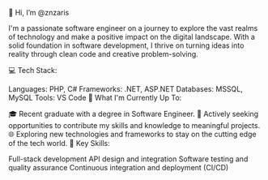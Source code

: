 
👋 Hi, I’m @znzaris

I'm a passionate  software engineer on a journey to explore the vast realms of technology and make a positive impact on the digital landscape. With a solid foundation in software development, I thrive on turning ideas into reality through clean code and creative problem-solving.

💻 Tech Stack:

Languages: PHP, C#
Frameworks: .NET, ASP.NET
Databases: MSSQL, MySQL
Tools: VS Code
🚀 What I'm Currently Up To:

🎓 Recent graduate with a degree in Software Engineer.
💼 Actively seeking opportunities to contribute my skills and knowledge to meaningful projects.
🌐 Exploring new technologies and frameworks to stay on the cutting edge of the tech world.
🌟 Key Skills:

Full-stack development
API design and integration
Software testing and quality assurance
Continuous integration and deployment (CI/CD)


